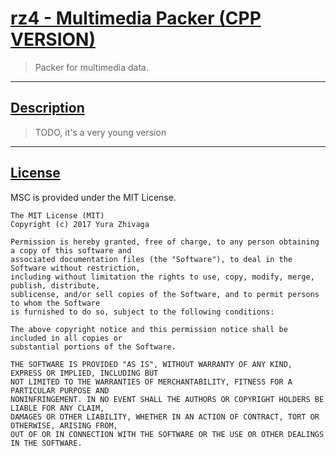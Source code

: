 # [rz4 - Multimedia Packer (CPP VERSION)](https://github.com/phyxolog/rz4_cpp)

> Packer for multimedia data.

***
## [Description](#description)

> TODO, it's a very young version

***
## [License](#license)

MSC is provided under the MIT License.

```text
The MIT License (MIT)
Copyright (c) 2017 Yura Zhivaga
 
Permission is hereby granted, free of charge, to any person obtaining a copy of this software and
associated documentation files (the "Software"), to deal in the Software without restriction,
including without limitation the rights to use, copy, modify, merge, publish, distribute,
sublicense, and/or sell copies of the Software, and to permit persons to whom the Software
is furnished to do so, subject to the following conditions:
 
The above copyright notice and this permission notice shall be included in all copies or
substantial portions of the Software.
 
THE SOFTWARE IS PROVIDED "AS IS", WITHOUT WARRANTY OF ANY KIND, EXPRESS OR IMPLIED, INCLUDING BUT
NOT LIMITED TO THE WARRANTIES OF MERCHANTABILITY, FITNESS FOR A PARTICULAR PURPOSE AND
NONINFRINGEMENT. IN NO EVENT SHALL THE AUTHORS OR COPYRIGHT HOLDERS BE LIABLE FOR ANY CLAIM,
DAMAGES OR OTHER LIABILITY, WHETHER IN AN ACTION OF CONTRACT, TORT OR OTHERWISE, ARISING FROM,
OUT OF OR IN CONNECTION WITH THE SOFTWARE OR THE USE OR OTHER DEALINGS IN THE SOFTWARE.
```